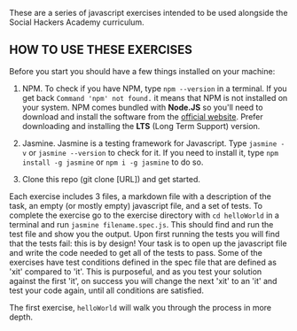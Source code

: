 These are a series of javascript exercises intended to be used alongside the Social Hackers Academy curriculum. 

## HOW TO USE THESE EXERCISES

Before you start you should have a few things installed on your machine:

1. NPM.  To check if you have NPM, type `npm --version` in a terminal. If you get back `Command 'npm' not found.` it means that NPM is not installed on your system. NPM comes bundled with **Node.JS** so you'll need to download and install the software from the [official website](https://nodejs.org/en/). Prefer downloading and installing the **LTS** (Long Term Support) version.

2. Jasmine.  Jasmine is a testing framework for Javascript.  Type `jasmine -v` or `jasmine --version` to check for it.  If you need to install it, type `npm install -g jasmine` or `npm i -g jasmine` to do so.

3. Clone this repo (git clone [URL]) and get started.

Each exercise includes 3 files, a markdown file with a description of the task, an empty (or mostly empty) javascript file, and a set of tests.  To complete the exercise go to the exercise directory with `cd helloWorld` in a terminal and run `jasmine filename.spec.js`.  This should find and run the test file and show you the output.  Upon first running the tests you will find that the tests fail: this is by design!  Your task is to open up the javascript file and write the code needed to get all of the tests to pass. Some of the exercises have test conditions defined in the spec file that are defined as 'xit' compared to 'it'. This is purposeful, and as you test your solution against the first 'it', on success you will change the next 'xit' to an 'it' and test your code again, until all conditions are satisfied.

The first exercise, `helloWorld` will walk you through the process in more depth.